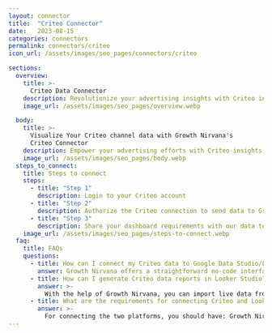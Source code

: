 ```yaml
---
layout: connector
title:  "Criteo Connector"
date:   2023-08-15
categories: connectors
permalink: connectors/criteo
icon_url: /assets/images/seo_pages/connectors/criteo

sections:
  overview:
    title: >-
      Criteo Data Connector
    description: Revolutionize your advertising insights with Criteo integration. Seamlessly merge advertising data from Criteo with Looker Studio's analytical capabilities, unlocking insights that power ad strategies, customer engagement, and campaign performance.
    image_url: /assets/images/seo_pages/overview.webp

  body:
    title: >-
      Visualize Your Criteo channel data with Growth Nirvana's
      Criteo Connector
    description: Empower your advertising efforts with Criteo insights integrated into Looker Studio's analytics environment.
    image_url: /assets/images/seo_pages/body.webp
  steps_to_connect:
    title: Steps to connect
    steps:
      - title: "Step 1"
        description: Login to your Criteo account
      - title: "Step 2"
        description: Authorize the Criteo connection to send data to Growth Nirvana
      - title: "Step 3"
        description: Share your dashboard requirements with our data team. We will build the report for you.
    image_url: /assets/images/seo_pages/steps-to-connect.webp
  faq:
    title: FAQs
    questions:
      - title: How can I connect my Criteo data to Google Data Studio/Looker Studio?
        answer: Growth Nirvana offers a straightforward no-code interface to connect to Criteo data sources.
      - title: How can I generate Criteo data reports in Looker Studio?
        answer: >-
          With the help of Growth Nirvana, you can import live data from Criteo into Looker Studio. These data can be viewed in charts, tables, and dashboards to generate branded reports that can be shared instantly.
      - title: What are the requirements for connecting Criteo and Looker Studio?
        answer: >-
          For connecting the two platforms, you should have: Growth Nirvana Account and Criteo Ads Account
---
```


